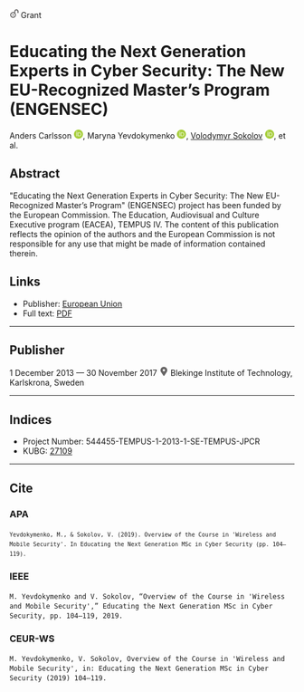 <img src="/icons/unlock.svg" width="16" height="16"> Grant

# Educating the Next Generation Experts in Cyber Security: The New EU-Recognized Master’s Program (ENGENSEC)

Anders Carlsson <a href="https://orcid.org/0000-0002-9328-9143" target="_blank"><img src="/icons/orcid.svg" width="16" height="16"></a>,
Maryna Yevdokymenko <a href="https://orcid.org/0000-0002-7391-3068" target="_blank"><img src="/icons/orcid.svg" width="16" height="16"></a>,
<a href="/">Volodymyr Sokolov</a> <a href="https://orcid.org/0000-0002-9349-7946" target="_blank"><img src="/icons/orcid.svg" width="16" height="16"></a>,
et al.

## Abstract

"Educating the Next Generation Experts in Cyber Security: The New EU-Recognized Master’s Program" (ENGENSEC) project has been funded by the European Commission. The Education, Audiovisual and Culture Executive program (EACEA), TEMPUS IV. The content of this publication reflects the opinion of the authors and the European Commission is not responsible for any use that might be made of information contained therein.

## Links

* Publisher: [European Union](https://engensec.eu/about-the-project/) 
* Full text: <a href="/pdf/058.pdf">PDF</a>

***
## Publisher

1 December 2013 — 30 November 2017 <img src="/icons/location-pin.svg" width="16" height="16"> Blekinge Institute of Technology, Karlskrona, Sweden

***
## Indices

* Project Number: 544455-TEMPUS-1-2013-1-SE-TEMPUS-JPCR
* KUBG: [27109](http://elibrary.kubg.edu.ua/id/eprint/27109/)

***
## Cite

### APA

<small>`Yevdokymenko, M., & Sokolov, V. (2019). Overview of the Course in 'Wireless and Mobile Security'. In Educating the Next Generation MSc in Cyber Security (pp. 104–119).`</small>

### IEEE

`M. Yevdokymenko and V. Sokolov, “Overview of the Course in 'Wireless and Mobile Security',” Educating the Next Generation MSc in Cyber Security, pp. 104–119, 2019.`</small>

### CEUR-WS

`M. Yevdokymenko, V. Sokolov, Overview of the Course in 'Wireless and Mobile Security', in: Educating the Next Generation MSc in Cyber Security (2019) 104–119.`</small>